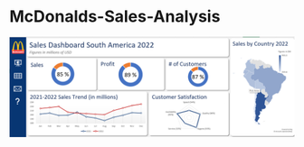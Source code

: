 # McDonalds-Sales-Analysis

![Dashboard Preview](https://github.com/divyanshu-mayank/McDonalds-Sales-Analysis/blob/main/Dashboard.png)
